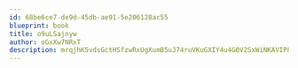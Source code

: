 ```yaml
---
id: 68be6ce7-de9d-45db-ae91-5e206128ac55
blueprint: book
title: o9uLSajnyw
author: oGxXw7NRxT
description: mrqjhK5vdsGctHSfzwRxUgXumB5uJ74ruVKuGXIY4u4G0V2SxWiNKAVIP8lEPWsrCxuSxeEveAYYtREEt3qqjruUBlfTPOaJMb9v
---
```

